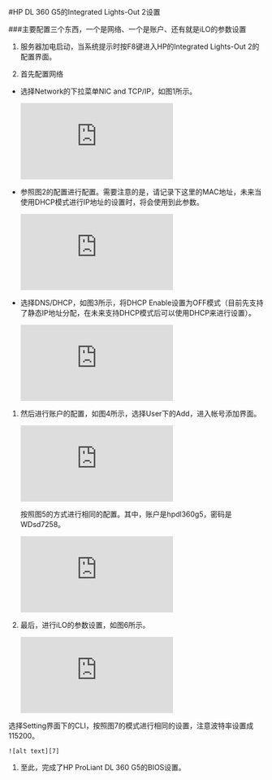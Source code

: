 ﻿#HP DL 360 G5的Integrated Lights-Out 2设置


###主要配置三个东西，一个是网络、一个是账户、还有就是iLO的参数设置

1. 服务器加电启动，当系统提示时按F8键进入HP的Integrated Lights-Out 2的配置界面。

1. 首先配置网络

 * 选择Network的下拉菜单NIC and TCP/IP，如图1所示。

    ![alt text][1]

 * 参照图2的配置进行配置。需要注意的是，请记录下这里的MAC地址，未来当使用DHCP模式进行IP地址的设置时，将会使用到此参数。

    ![alt text][2]

 * 选择DNS/DHCP，如图3所示，将DHCP Enable设置为OFF模式（目前先支持了静态IP地址分配，在未来支持DHCP模式后可以使用DHCP来进行设置）。

    ![alt text][3]

1. 然后进行账户的配置，如图4所示，选择User下的Add，进入帐号添加界面。

    ![alt text][4]

    按照图5的方式进行相同的配置。其中，账户是hpdl360g5，密码是WDsd7258。

    ![alt text][5]

1. 最后，进行iLO的参数设置，如图6所示。

    ![alt text][6]

选择Setting界面下的CLI，按照图7的模式进行相同的设置，注意波特率设置成115200。

    ![alt text][7]

1. 至此，完成了HP ProLiant DL 360 G5的BIOS设置。







[1]: http://wiki.op.sdo.com/dokuwiki/lib/exe/fetch.php?w=120&h=90&media=%E8%BF%90%E7%BB%B4%E4%B8%AD%E5%BF%83:%E8%BF%90%E8%90%A5%E7%BB%B4%E6%8A%A4:hpdl360g5_network_config.jpg "图1 网络设置菜单"

[2]: http://wiki.op.sdo.com/dokuwiki/lib/exe/fetch.php?w=120&h=90&media=%E8%BF%90%E7%BB%B4%E4%B8%AD%E5%BF%83:%E8%BF%90%E8%90%A5%E7%BB%B4%E6%8A%A4:hpdl360g5_network_nic_tcpip.jpg "图2 配置网络地址等参数"

[3]: http://wiki.op.sdo.com/dokuwiki/lib/exe/fetch.php?w=120&h=90&media=%E8%BF%90%E7%BB%B4%E4%B8%AD%E5%BF%83:%E8%BF%90%E8%90%A5%E7%BB%B4%E6%8A%A4:hpdl360g5_network_dnsdhcp.jpg "图3 关闭DHCP"

[4]: http://wiki.op.sdo.com/dokuwiki/lib/exe/fetch.php?w=120&h=90&media=%E8%BF%90%E7%BB%B4%E4%B8%AD%E5%BF%83:%E8%BF%90%E8%90%A5%E7%BB%B4%E6%8A%A4:hpdl360g5_user.jpg "图4 账户设置"

[5]: http://wiki.op.sdo.com/dokuwiki/lib/exe/fetch.php?w=120&h=90&media=%E8%BF%90%E7%BB%B4%E4%B8%AD%E5%BF%83:%E8%BF%90%E8%90%A5%E7%BB%B4%E6%8A%A4:hpdl360g5_user_add.jpg "图5 添加帐号"

[6]: http://wiki.op.sdo.com/dokuwiki/lib/exe/fetch.php?w=120&h=90&media=%E8%BF%90%E7%BB%B4%E4%B8%AD%E5%BF%83:%E8%BF%90%E8%90%A5%E7%BB%B4%E6%8A%A4:hpdl360g5_setting.jpg "图6 设置iLO参数"

[7]: http://wiki.op.sdo.com/dokuwiki/lib/exe/fetch.php?w=120&h=90&media=%E8%BF%90%E7%BB%B4%E4%B8%AD%E5%BF%83:%E8%BF%90%E8%90%A5%E7%BB%B4%E6%8A%A4:hpdl360g5_setting_cli.jpg "图7 设置CLI波特率"